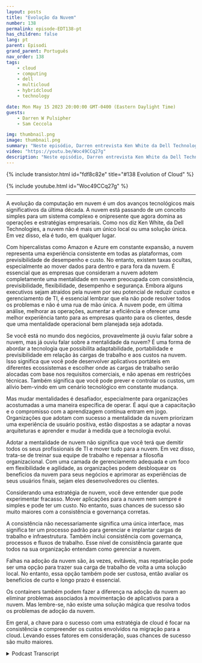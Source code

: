 ```yaml
---
layout: posts
title: "Evolução da Nuvem"
number: 138
permalink: episode-EDT138-pt
has_children: false
lang: pt
parent: Episodi
grand_parent: Português
nav_order: 138
tags:
    - cloud
    - computing
    - dell
    - multicloud
    - hybridcloud
    - technology

date: Mon May 15 2023 20:00:00 GMT-0400 (Eastern Daylight Time)
guests:
    - Darren W Pulsipher
    - Sam Ceccola

img: thumbnail.png
image: thumbnail.png
summary: "Neste episódio, Darren entrevista Ken White da Dell Technology sobre como a tecnologia em nuvem é mais do que apenas tecnologia, mas sim uma mudança processual e cultural nas organizações."
video: "https://youtu.be/Woc49CCq27g"
description: "Neste episódio, Darren entrevista Ken White da Dell Technology sobre como a tecnologia em nuvem é mais do que apenas tecnologia, mas sim uma mudança processual e cultural nas organizações."
---
```


<div>
{% include transistor.html id="fdf8c82e" title="#138 Evolution of Cloud" %}

{% include youtube.html id="Woc49CCq27g" %}
</div>

---

A evolução da computação em nuvem é um dos avanços tecnológicos mais significativos da última década. A nuvem está passando de um conceito simples para um sistema complexo e onipresente que agora domina as operações e estratégias empresariais. Como nos diz Ken White, da Dell Technologies, a nuvem não é mais um único local ou uma solução única. Em vez disso, ela é tudo, em qualquer lugar.

Com hipercalistas como Amazon e Azure em constante expansão, a nuvem representa uma experiência consistente em todas as plataformas, com previsibilidade de desempenho e custo. No entanto, existem taxas ocultas, especialmente ao mover dados para dentro e para fora da nuvem. É essencial que as empresas que consideram a nuvem adotem completamente uma mentalidade em nuvem preocupada com consistência, previsibilidade, flexibilidade, desempenho e segurança. Embora alguns executivos sejam atraídos pela nuvem por seu potencial de reduzir custos e gerenciamento de TI, é essencial lembrar que ela não pode resolver todos os problemas e não é uma rua de mão única. A nuvem pode, em última análise, melhorar as operações, aumentar a eficiência e oferecer uma melhor experiência tanto para as empresas quanto para os clientes, desde que uma mentalidade operacional bem planejada seja adotada.

Se você está no mundo dos negócios, provavelmente já ouviu falar sobre a nuvem, mas já ouviu falar sobre a mentalidade da nuvem? É uma forma de abordar a tecnologia que possibilita adaptabilidade, portabilidade e previsibilidade em relação às cargas de trabalho e aos custos na nuvem. Isso significa que você pode desenvolver aplicativos portáteis em diferentes ecossistemas e escolher onde as cargas de trabalho serão alocadas com base nos requisitos comerciais, e não apenas em restrições técnicas. Também significa que você pode prever e controlar os custos, um alívio bem-vindo em um cenário tecnológico em constante mudança.

Mas mudar mentalidades é desafiador, especialmente para organizações acostumadas a uma maneira específica de operar. É aqui que a capacitação e o compromisso com a aprendizagem contínua entram em jogo. Organizações que adotam com sucesso a mentalidade da nuvem priorizam uma experiência de usuário positiva, estão dispostas a se adaptar a novas arquiteturas e aprender e mudar à medida que a tecnologia evolui.

Adotar a mentalidade de nuvem não significa que você terá que demitir todos os seus profissionais de TI e mover tudo para a nuvem. Em vez disso, trata-se de treinar sua equipe de trabalho e repensar a filosofia organizacional. Com uma camada de gerenciamento adequada e um foco em flexibilidade e agilidade, as organizações podem desbloquear os benefícios da nuvem para seus negócios e aprimorar as experiências de seus usuários finais, sejam eles desenvolvedores ou clientes.

Considerando uma estratégia de nuvem, você deve entender que pode experimentar fracasso. Mover aplicações para a nuvem nem sempre é simples e pode ter um custo. No entanto, suas chances de sucesso são muito maiores com a consistência e governança corretas.

A consistência não necessariamente significa uma única interface, mas significa ter um processo padrão para gerenciar e implantar cargas de trabalho e infraestrutura. Também inclui consistência com governança, processos e fluxos de trabalho. Esse nível de consistência garante que todos na sua organização entendam como gerenciar a nuvem.

Falhas na adoção da nuvem são, às vezes, evitáveis, mas repatriação pode ser uma opção para trazer sua carga de trabalho de volta a uma solução local. No entanto, essa opção também pode ser custosa, então avaliar os benefícios de curto e longo prazo é essencial.

Os containers também podem fazer a diferença na adoção da nuvem ao eliminar problemas associados à movimentação de aplicativos para a nuvem. Mas lembre-se, não existe uma solução mágica que resolva todos os problemas de adoção da nuvem.

Em geral, a chave para o sucesso com uma estratégia de cloud é focar na consistência e compreender os custos envolvidos na migração para a cloud. Levando esses fatores em consideração, suas chances de sucesso são muito maiores.



<details>
<summary> Podcast Transcript </summary>

<p></p>

</details>
